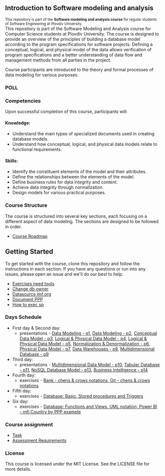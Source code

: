 ## Introduction to Software modeling and analysis
<sup>This repository is part of the **Software modeling and analysis course** for regular students of Software Engineering at Plovdiv University.</sup>\
This repository is part of the Software Modeling and Analysis course for Computer Science students at Plovdiv University. The course is designed to provide an overview of the principles of building a database model according to the program specifications for software projects. Defining a conceptual, logical, and physical model of the data allows verification of program specifications and a better understanding of data flow and management methods from all parties in the project.

Course participants are introduced to the theory and formal processes of data modeling for various purposes.

### POLL

### Competencies
Upon successful completion of this course, participants will:
#### Knowledge:
* Understand the main types of specialized documents used in creating database models.
* Understand how conceptual, logical, and physical data models relate to functional requirements.
#### Skills:
* Identify the constituent elements of the model and their attributes.
* Define the relationships between the elements of the model.
* Define business rules for data integrity and content.
* Achieve data integrity through normalization.
* Design models for various practical purposes.

### Course Structure
The course is structured into several key sections, each focusing on a different aspect of data modeling. The sections are designed to be followed in order.
* [Course Roadmap](https://miro.com/app/board/uXjVO845q9I=/)

## Getting Started
To get started with the course, clone this repository and follow the instructions in each section. If you have any questions or run into any issues, please open an issue and we'll do our best to help.
* [Exercises need tools](https://github.com/pkyurkchiev/software-modeling-and-analysis-se-pt/blob/master/documentations/tools.md)
* [Change db owner](https://github.com/pkyurkchiev/software-modeling-and-analysis-se-pt/blob/master/documentations/change-db-owner.md)
* [Datasource imf.org](https://github.com/pkyurkchiev/software-modeling-and-analysis-se-pt/blob/master/documentations/data-source.md)
* [Document PPP](https://github.com/pkyurkchiev/software-modeling-and-analysis-se-pt/blob/master/documentations/IMF_PPP.xls)
* [How to exec sp](https://github.com/pkyurkchiev/software-modeling-and-analysis-se-pt/blob/master/documentations/exec-sp.md)


### Days Schedule
* First day & Second day: 
  * presentations - [Data Modeling - p1](https://github.com/pkyurkchiev/software-modeling-and-analysis-se-pt/blob/master/presentations/Lecture-01.pdf), [Data Modeling - p2](https://github.com/pkyurkchiev/software-modeling-and-analysis-se-pt/blob/master/presentations/Lecture-02.pdf), [Conceptual Data Model - p3](https://github.com/pkyurkchiev/software-modeling-and-analysis-se-pt/blob/master/presentations/Lecture-03.pdf), [Logical & Physical Data Model - p4](https://github.com/pkyurkchiev/software-modeling-and-analysis-se-pt/blob/master/presentations/Lecture-04.pdf), [Logical & Physical Data Model - p5](https://github.com/pkyurkchiev/software-modeling-and-analysis-se-pt/blob/master/presentations/Lecture-05.pdf),
  [Normalization & Denormalization - p6](https://github.com/pkyurkchiev/software-modeling-and-analysis-se-pt/blob/master/presentations/Lecture-06.pdf), [Physical Data Model - p7](https://github.com/pkyurkchiev/software-modeling-and-analysis-se-pt/blob/master/presentations/Lecture-07.pdf), [Data Warehouses - p8](https://github.com/pkyurkchiev/software-modeling-and-analysis-se-pt/blob/master/presentations/Lecture-08.pdf), [Multidimensional Database - p9](https://github.com/pkyurkchiev/software-modeling-and-analysis-se-pt/blob/master/presentations/Lecture-09.pdf)
* Third day:
  * presentations - [Multidimensional Data Model - p10](https://github.com/pkyurkchiev/software-modeling-and-analysis-se-pt/blob/master/presentations/Lecture-10.pdf),
 [Tabular Database - p11](https://github.com/pkyurkchiev/software-modeling-and-analysis-se-pt/blob/master/presentations/Lecture-11.pdf),
 [NoSQL Database Model - p13](https://github.com/pkyurkchiev/software-modeling-and-analysis-se-pt/blob/master/presentations/Lecture-13.pdf), [Business Intelligence - p14](https://github.com/pkyurkchiev/software-modeling-and-analysis-se-pt/blob/master/presentations/Lecture-14.pdf)
* Fourth day:
  * exercises - [Bank - chens & crows notations, Git - chens & crows notations](https://github.com/pkyurkchiev/software-modeling-and-analysis-se-pt/blob/master/exercises/01/)
* Fifth day:
  * exercises - [Database: Basic, Stored procedures and Triggers ](https://github.com/pkyurkchiev/software-modeling-and-analysis-se-pt/blob/master/exercises/02/)
* Six day:
  * exercises - [Database: Functions and Views, UML notation, Power BI - mfi Country by PPP example](https://github.com/pkyurkchiev/software-modeling-and-analysis-se-pt/blob/master/exercises/03/)

### Course assignment
* [Task](https://github.com/pkyurkchiev/software-modeling-and-analysis-se-pt/blob/master/course-work/README.md)
* [Assessment Requirements](https://github.com/pkyurkchiev/software-modeling-and-analysis-se-pt/blob/master/documentations/assessment-requirements.md)

### License
This course is licensed under the MIT License. See the LICENSE file for more details.
